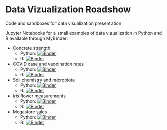 # Data Vizualization Roadshow

Code and sandboxes for data visualization presentation

Jupyter Notebooks for a small examples of data visualization in Python 
and R available through MyBinder: 

+ Concrete strength
    + Python: [![Binder](https://mybinder.org/badge_logo.svg)](https://mybinder.org/v2/gh/jcoliver/data-viz-roadshow/main?filepath=intro-concrete-seaborn.ipynb)
    + R: [![Binder](https://mybinder.org/badge_logo.svg)](https://mybinder.org/v2/gh/jcoliver/data-viz-roadshow/main?filepath=intro-concrete-ggplot.ipynb)
+ COVID case and vaccination rates
    + Python: [![Binder](https://mybinder.org/badge_logo.svg)](https://mybinder.org/v2/gh/jcoliver/data-viz-roadshow/main?filepath=intro-covid-seaborn.ipynb)
    + R: [![Binder](https://mybinder.org/badge_logo.svg)](https://mybinder.org/v2/gh/jcoliver/data-viz-roadshow/main?filepath=intro-covid-ggplot.ipynb)
+ Soil chemistry and microbiota
    + Python: [![Binder](https://mybinder.org/badge_logo.svg)](https://mybinder.org/v2/gh/jcoliver/data-viz-roadshow/main?filepath=intro-envs-seaborn.ipynb)
    + R: [![Binder](https://mybinder.org/badge_logo.svg)](https://mybinder.org/v2/gh/jcoliver/data-viz-roadshow/main?filepath=intro-envs-ggplot.ipynb)
+ _Iris_ flower measurements
    + Python: [![Binder](https://mybinder.org/badge_logo.svg)](https://mybinder.org/v2/gh/jcoliver/data-viz-roadshow/main?filepath=intro-iris-seaborn.ipynb)
    + R: [![Binder](https://mybinder.org/badge_logo.svg)](https://mybinder.org/v2/gh/jcoliver/data-viz-roadshow/main?filepath=intro-iris-ggplot.ipynb)
+ Megastore sales
    + Python: [![Binder](https://mybinder.org/badge_logo.svg)](https://mybinder.org/v2/gh/jcoliver/data-viz-roadshow/main?filepath=intro-megastore-seaborn.ipynb)
    + R: [![Binder](https://mybinder.org/badge_logo.svg)](https://mybinder.org/v2/gh/jcoliver/data-viz-roadshow/main?filepath=intro-megastore-ggplot.ipynb)
